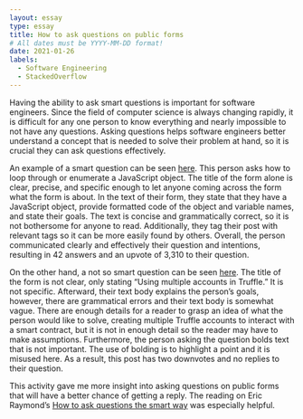 ```yaml
---
layout: essay
type: essay
title: How to ask questions on public forms
# All dates must be YYYY-MM-DD format!
date: 2021-01-26
labels:
  - Software Engineering
  - StackedOverflow
---
```


Having the ability to ask smart questions is important for software engineers. Since the field of computer science is always changing rapidly, it is difficult for any one person to know everything and nearly impossible to not have any questions. Asking questions helps software engineers better understand a concept that is needed to solve their problem at hand, so it is crucial they can ask questions effectively.

An example of a smart question can be seen [here](https://stackoverflow.com/questions/684672/how-do-i-loop-through-or-enumerate-a-javascript-object). This person asks how to loop through or enumerate a JavaScript object. The title of the form alone is clear, precise, and specific enough to let anyone coming across the form what the form is about. In the text of their form, they state that they have a JavaScript object, provide formatted code of the object and variable names, and state their goals. The text is concise and grammatically correct, so it is not bothersome for anyone to read. Additionally, they tag their post with relevant tags so it can be more easily found by others. Overall, the person communicated clearly and effectively their question and intentions, resulting in 42 answers and an upvote of 3,310 to their question.

On the other hand, a not so smart question can be seen [here](https://stackoverflow.com/questions/70872124/use-mutiple-accounts-in-truffle). The title of the form is not clear, only stating “Using multiple accounts in Truffle.” It is not specific. Afterward, their text body explains the person’s goals, however, there are grammatical errors and their text body is somewhat vague. There are enough details for a reader to grasp an idea of what the person would like to solve, creating multiple Truffle accounts to interact with a smart contract, but it is not in enough detail so the reader may have to make assumptions. Furthermore, the person asking the question bolds text that is not important. The use of bolding is to highlight a point and it is misused here. As a result, this post has two downvotes and no replies to their question.

This activity gave me more insight into asking questions on public forms that will have a better chance of getting a reply. The reading on Eric Raymond’s [How to ask questions the smart way](http://www.catb.org/esr/faqs/smart-questions.html) was especially helpful.
